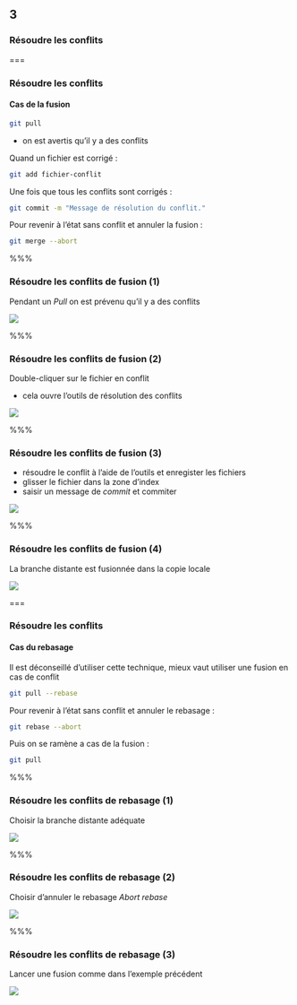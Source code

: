 <!-- .slide: data-background-image="images/git-logo.png" data-background-size="600px" class="chapter" -->
## 3
### Résoudre les conflits


===


<!-- .slide: class="slide" -->
### Résoudre les conflits

#### Cas de la fusion


```bash
git pull
```
 - on est avertis qu’il y a des conflits

Quand un fichier est corrigé :
```bash
git add fichier-conflit
```

Une fois que tous les conflits sont corrigés :
```bash
git commit -m "Message de résolution du conflit."
```

Pour revenir à l’état sans conflit et annuler la fusion :
```bash
git merge --abort
```


%%%

<!-- .slide: data-background-image="images/eclipse-logo.png" data-background-size="700px" class="slide" -->
### Résoudre les conflits de fusion (1)

Pendant un *Pull* on est prévenu qu’il y a des conflits
<div class="center">
    <img src="egit/pull-conflict-0.png" class="boxed-img" />
</div>


%%%


<!-- .slide: data-background-image="images/eclipse-logo.png" data-background-size="700px" class="slide" -->
### Résoudre les conflits de fusion (2)

Double-cliquer sur le fichier en conflit

 - cela ouvre l’outils de résolution des conflits

<div class="center">
    <img src="egit/pull-conflict-1.png" class="boxed-img" />
</div>


%%%


<!-- .slide: data-background-image="images/eclipse-logo.png" data-background-size="700px" class="slide" -->
### Résoudre les conflits de fusion (3)

 - résoudre le conflit à l’aide de l’outils et enregister les fichiers
 - glisser le fichier dans la zone d’index
 - saisir un message de *commit* et commiter

<div class="center">
    <img src="egit/pull-conflict-2.png" class="boxed-img" />
</div>

%%%


<!-- .slide: data-background-image="images/eclipse-logo.png" data-background-size="700px" class="slide" -->
### Résoudre les conflits de fusion (4)

La branche distante est fusionnée dans la copie locale

<div class="center">
    <img src="egit/pull-conflict-2.png" class="boxed-img" />
</div>


===


<!-- .slide: class="slide" -->
### Résoudre les conflits

#### Cas du rebasage

Il est déconseillé d’utiliser cette technique, mieux vaut utiliser une fusion en cas de conflit

```bash
git pull --rebase
```

Pour revenir à l’état sans conflit et annuler le rebasage :
```bash
git rebase --abort
```

Puis on se ramène a cas de la fusion :
```bash
git pull
```


%%%

<!-- .slide: data-background-image="images/eclipse-logo.png" data-background-size="700px" class="slide" -->
### Résoudre les conflits de rebasage (1)

Choisir la branche distante adéquate
<div class="center">
    <img src="egit/rebase-conflict-0.png" class="boxed-img" />
</div>


%%%

<!-- .slide: data-background-image="images/eclipse-logo.png" data-background-size="700px" class="slide" -->
### Résoudre les conflits de rebasage (2)

Choisir d’annuler le rebasage *Abort rebase*
<div class="center">
    <img src="egit/rebase-conflict-1.png" class="boxed-img" />
</div>


%%%

<!-- .slide: data-background-image="images/eclipse-logo.png" data-background-size="700px" class="slide" -->
### Résoudre les conflits de rebasage (3)

Lancer une fusion comme dans l’exemple précédent
<div class="center">
    <img src="egit/rebase-conflict-2.png" class="boxed-img" />
</div>

